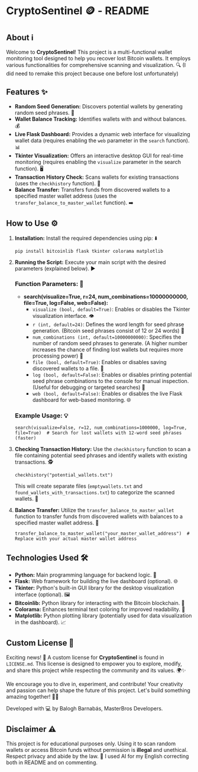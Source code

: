 # CryptoSentinel 🪙 - README

## About ℹ️
Welcome to **CryptoSentinel**! This project is a multi-functional wallet monitoring tool designed to help you recover lost Bitcoin wallets. It employs various functionalities for comprehensive scanning and visualization. 🔍 (I did need to remake this project because one before lost unfortunately)

## Features ✨
- **Random Seed Generation:** Discovers potential wallets by generating random seed phrases. 🔑
- **Wallet Balance Tracking:** Identifies wallets with and without balances. 💰
- **Live Flask Dashboard:** Provides a dynamic web interface for visualizing wallet data (requires enabling the `web` parameter in the `search` function). 📊
- **Tkinter Visualization:** Offers an interactive desktop GUI for real-time monitoring (requires enabling the `visualize` parameter in the search function). 🖥️
- **Transaction History Check:** Scans wallets for existing transactions (uses the `checkhistory` function). 📜
- **Balance Transfer:** Transfers funds from discovered wallets to a specified master wallet address (uses the `transfer_balance_to_master_wallet` function). ➡️

## How to Use ⚙️
1. **Installation:** Install the required dependencies using pip: ⬇️
   ```
   pip install bitcoinlib flask tkinter colorama matplotlib
   ```

2. **Running the Script:** Execute your main script with the desired parameters (explained below). ▶️

   ### Function Parameters: 📝
   - **search(visualize=True, r=24, num_combinations=10000000000, file=True, log=False, web=False):**
     - `visualize (bool, default=True)`: Enables or disables the Tkinter visualization interface. 👁️
     - `r (int, default=24)`: Defines the word length for seed phrase generation. (Bitcoin seed phrases consist of 12 or 24 words) 🔢
     - `num_combinations (int, default=10000000000)`: Specifies the number of random seed phrases to generate. (A higher number increases the chance of finding lost wallets but requires more processing power) 💯
     - `file (bool, default=True)`: Enables or disables saving discovered wallets to a file. 💾
     - `log (bool, default=False)`: Enables or disables printing potential seed phrase combinations to the console for manual inspection. (Useful for debugging or targeted searches) 📃
     - `web (bool, default=False)`: Enables or disables the live Flask dashboard for web-based monitoring. 🌐

   ### Example Usage: 💡
   ```
   search(visualize=False, r=12, num_combinations=1000000, log=True, file=True)  # Search for lost wallets with 12-word seed phrases (faster)
   ```

3. **Checking Transaction History:** Use the `checkhistory` function to scan a file containing potential seed phrases and identify wallets with existing transactions. 🕵️
   ```
   checkhistory("potential_wallets.txt")
   ```
   This will create separate files (`emptywallets.txt` and `found_wallets_with_transactions.txt`) to categorize the scanned wallets. 📂

4. **Balance Transfer:** Utilize the `transfer_balance_to_master_wallet` function to transfer funds from discovered wallets with balances to a specified master wallet address. 💸
   ```
   transfer_balance_to_master_wallet("your_master_wallet_address")  # Replace with your actual master wallet address
   ```

## Technologies Used 🛠️
- **Python:** Main programming language for backend logic. 🐍
- **Flask:** Web framework for building the live dashboard (optional). 🌐
- **Tkinter:** Python's built-in GUI library for the desktop visualization interface (optional). 🖼️
- **Bitcoinlib:** Python library for interacting with the Bitcoin blockchain. 🔗
- **Colorama:** Enhances terminal text coloring for improved readability. 🌈
- **Matplotlib:** Python plotting library (potentially used for data visualization in the dashboard). 📈

## Custom License 📜
Exciting news! 🎉 A custom license for **CryptoSentinel** is found in `LICENSE.md`. This license is designed to empower you to explore, modify, and share this project while respecting the community and its values. 🌍✨

We encourage you to dive in, experiment, and contribute! Your creativity and passion can help shape the future of this project. Let's build something amazing together! 🚀💪

Developed with 💻 by Balogh Barnabás, MasterBros Developers.

## Disclaimer ⚠️
This project is for educational purposes only. Using it to scan random wallets or access Bitcoin funds without permission is **illegal** and unethical. Respect privacy and abide by the law. 🚨 I used AI for my English correcting both in README and on commenting.